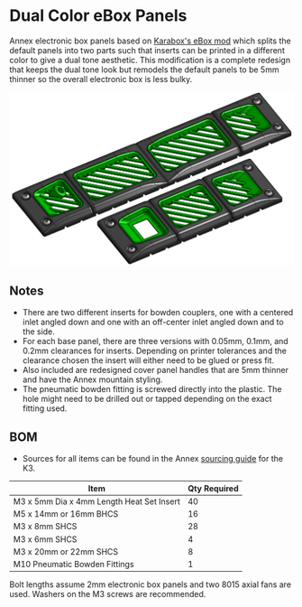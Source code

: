 # Dual Color eBox Panels

Annex electronic box panels based on [Karabox's eBox mod](https://github.com/karabox/MISC/tree/main/Annex%20Mods/K3%20eBox%20mod) which splits the default panels into two parts such that inserts can be printed in a different color to give a dual tone aesthetic. This modification is a complete redesign that keeps the dual tone look but remodels the default panels to be 5mm thinner so the overall electronic box is less bulky.

![Panel_CAD](Images/panel_cad.png)

## Notes

- There are two different inserts for bowden couplers, one with a centered inlet angled down and one with an off-center inlet angled down and to the side.
- For each base panel, there are three versions with 0.05mm, 0.1mm, and 0.2mm clearances for inserts. Depending on printer tolerances and the clearance chosen the insert will either need to be glued or press fit.
- Also included are redesigned cover panel handles that are 5mm thinner and have the Annex mountain styling.
- The pneumatic bowden fitting is screwed directly into the plastic. The hole might need to be drilled out or tapped depending on the exact fitting used.

## BOM
- Sources for all items can be found in the Annex [sourcing guide](https://docs.google.com/spreadsheets/d/1O3eyVuQ6M4F03MJSDs4Z71_XyNjXL5HFTZr1jsaAtRc/htmlview#) for the K3.

| Item                                                             | Qty Required  |
| ---                                                              | ---           |
| M3 x 5mm Dia x 4mm Length Heat Set Insert                        | 40            |
| M5 x 14mm or 16mm BHCS                                           | 16            |
| M3 x 8mm SHCS                                                    | 28            |
| M3 x 6mm SHCS                                                    | 4             |
| M3 x 20mm or 22mm SHCS                                           | 8             |
| M10 Pneumatic Bowden Fittings                                    | 1             |

Bolt lengths assume 2mm electronic box panels and two 8015 axial fans are used. Washers on the M3 screws are recommended.
